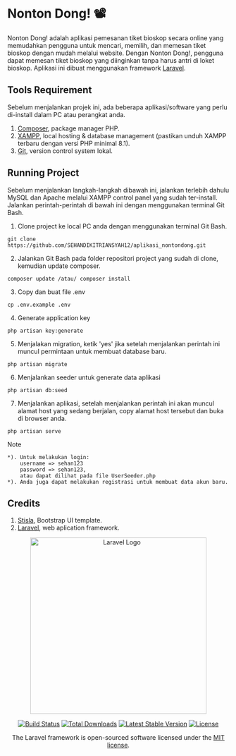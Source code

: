 # Nonton Dong! 📽️

Nonton Dong! adalah aplikasi pemesanan tiket bioskop secara online yang memudahkan pengguna untuk mencari, memilih, dan memesan tiket bioskop dengan mudah melalui website. Dengan Nonton Dong!, pengguna dapat memesan tiket bioskop yang diinginkan tanpa harus antri di loket bioskop. Aplikasi ini dibuat menggunakan framework [Laravel](https://laravel.com).

## Tools Requirement
Sebelum menjalankan projek ini, ada beberapa aplikasi/software yang perlu di-install dalam PC atau perangkat anda.
1. [Composer](https://getcomposer.org/download/), package manager PHP.
2. [XAMPP](https://www.apachefriends.org/), local hosting & database management (pastikan unduh XAMPP terbaru dengan versi PHP minimal 8.1).
3. [Git](https://git-scm.com/downloads), version control system lokal.

## Running Project
Sebelum menjalankan langkah-langkah dibawah ini, jalankan terlebih dahulu MySQL dan Apache melalui XAMPP control panel yang sudah ter-install. Jalankan perintah-perintah di bawah ini dengan menggunakan terminal Git Bash.
1. Clone project ke local PC anda dengan menggunakan terminal Git Bash.
```
git clone https://github.com/SEHANDIKITRIANSYAH12/aplikasi_nontondong.git
```
2. Jalankan Git Bash pada folder repositori project yang sudah di clone, kemudian update composer.
```
composer update /atau/ composer install
```
3. Copy dan buat file .env
```
cp .env.example .env
```
4. Generate application key
```
php artisan key:generate
```
5. Menjalakan migration, ketik 'yes' jika setelah menjalankan perintah ini muncul permintaan untuk membuat database baru.
```
php artisan migrate
```
6. Menjalankan seeder untuk generate data aplikasi
```
php artisan db:seed 
```
7. Menjalankan aplikasi, setelah menjalankan perintah ini akan muncul alamat host yang sedang berjalan, copy alamat host tersebut dan buka di browser anda.
```
php artisan serve
```
Note
```
*). Untuk melakukan login:
    username => sehan123
    password => sehan123,
    atau dapat dilihat pada file UserSeeder.php
*). Anda juga dapat melakukan registrasi untuk membuat data akun baru.
```



## Credits

1. [Stisla](https://github.com/stisla/stisla), Bootstrap UI template.
2. [Laravel](https://laravel.com), web aplication framework.


<p align="center"><a href="https://laravel.com" target="_blank"><img src="https://raw.githubusercontent.com/laravel/art/master/logo-lockup/5%20SVG/2%20CMYK/1%20Full%20Color/laravel-logolockup-cmyk-red.svg" width="400" alt="Laravel Logo"></a></p>

<p align="center">
<a href="https://github.com/laravel/framework/actions"><img src="https://github.com/laravel/framework/workflows/tests/badge.svg" alt="Build Status"></a>
<a href="https://packagist.org/packages/laravel/framework"><img src="https://img.shields.io/packagist/dt/laravel/framework" alt="Total Downloads"></a>
<a href="https://packagist.org/packages/laravel/framework"><img src="https://img.shields.io/packagist/v/laravel/framework" alt="Latest Stable Version"></a>
<a href="https://packagist.org/packages/laravel/framework"><img src="https://img.shields.io/packagist/l/laravel/framework" alt="License"></a>
</p>

<p align="center">The Laravel framework is open-sourced software licensed under the <a href="https://opensource.org/licenses/MIT">MIT license</a>.</p>
